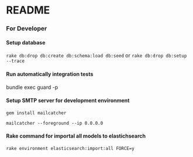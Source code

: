 # README

### For Developer  
#### Setup database
`rake db:drop db:create db:schema:load db:seed` or `rake db:drop db:setup --trace`

#### Run automatically integration tests
bundle exec guard -p

#### Setup SMTP server for development environment
`gem install mailcatcher`

`mailcatcher --foreground --ip 0.0.0.0`

#### Rake command for importal all models to elastichsearch
`rake environment elasticsearch:import:all FORCE=y`
